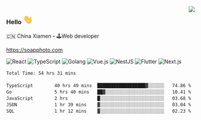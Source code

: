 <img align="right" src="https://github-readme-stats.vercel.app/api?username=yiiu&show_icons=false&bg_color=30,e96443,904e95&title_color=fff&text_color=fff" />

### Hello <img src="https://raw.githubusercontent.com/ABSphreak/ABSphreak/master/gifs/Hi.gif" width="26px" />
 
🇨🇳 China Xiamen・🕹Web developer

https://soapphoto.com

<p align="left"><img src="https://cdn.svgporn.com/logos/react.svg" alt="React" width="32" height="32"/> <img src="https://cdn.svgporn.com/logos/typescript-icon.svg" alt="TypeScript" width="32" height="32"/> <img src="https://cdn.svgporn.com/logos/gopher.svg" alt="Golang" width="32" height="32"/> <img src="https://cdn.svgporn.com/logos/vue.svg" alt="Vue.js" width="32" height="32"/> <img src="https://cdn.svgporn.com/logos/nestjs.svg" alt="NestJS" width="32" height="32"/> <img src="https://cdn.svgporn.com/logos/flutter.svg" alt="Flutter" width="32" height="32"/> <img src="https://cdn.svgporn.com/logos/nextjs-icon.svg" alt="Next.js" width="32" height="32"/></p>


<!--START_SECTION:waka-->

```txt
Total Time: 54 hrs 31 mins

TypeScript        40 hrs 49 mins  ██████████████████▓░░░░░░   74.86 %
Go                5 hrs 40 mins   ██▓░░░░░░░░░░░░░░░░░░░░░░   10.41 %
JavaScript        2 hrs           █░░░░░░░░░░░░░░░░░░░░░░░░   03.68 %
JSON              1 hr 39 mins    ▓░░░░░░░░░░░░░░░░░░░░░░░░   03.04 %
SQL               1 hr 12 mins    ▓░░░░░░░░░░░░░░░░░░░░░░░░   02.23 %
```

<!--END_SECTION:waka-->
